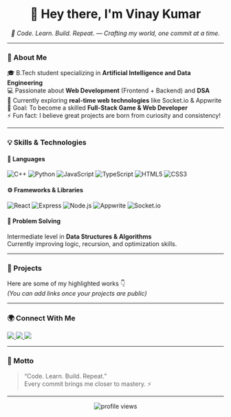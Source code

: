 <h1 align="center">👋 Hey there, I'm Vinay Kumar</h1>

<p align="center">
  <em>🚀 Code. Learn. Build. Repeat. — Crafting my world, one commit at a time.</em>
</p>

---

### 🧠 About Me  
🎓 B.Tech student specializing in <b>Artificial Intelligence and Data Engineering</b>  
💻 Passionate about <b>Web Development</b> (Frontend + Backend) and <b>DSA</b>  
🌱 Currently exploring <b>real-time web technologies</b> like Socket.io & Appwrite  
🎯 Goal: To become a skilled <b>Full-Stack Game & Web Developer</b>  
⚡ Fun fact: I believe great projects are born from curiosity and consistency!

---

### 💡 Skills & Technologies  

#### 🧩 Languages  
![C++](https://img.shields.io/badge/C++-00599C?style=for-the-badge&logo=cplusplus&logoColor=white)
![Python](https://img.shields.io/badge/Python-3776AB?style=for-the-badge&logo=python&logoColor=white)
![JavaScript](https://img.shields.io/badge/JavaScript-F7DF1E?style=for-the-badge&logo=javascript&logoColor=black)
![TypeScript](https://img.shields.io/badge/TypeScript-3178C6?style=for-the-badge&logo=typescript&logoColor=white)
![HTML5](https://img.shields.io/badge/HTML5-E34F26?style=for-the-badge&logo=html5&logoColor=white)
![CSS3](https://img.shields.io/badge/CSS3-1572B6?style=for-the-badge&logo=css3&logoColor=white)

#### ⚙️ Frameworks & Libraries  
![React](https://img.shields.io/badge/React-20232A?style=for-the-badge&logo=react&logoColor=61DAFB)
![Express](https://img.shields.io/badge/Express-000000?style=for-the-badge&logo=express&logoColor=white)
![Node.js](https://img.shields.io/badge/Node.js-43853D?style=for-the-badge&logo=node-dot-js&logoColor=white)
![Appwrite](https://img.shields.io/badge/Appwrite-F02E65?style=for-the-badge&logo=appwrite&logoColor=white)
![Socket.io](https://img.shields.io/badge/Socket.io-010101?style=for-the-badge&logo=socket-dot-io&logoColor=white)

#### 🧮 Problem Solving  
Intermediate level in <b>Data Structures & Algorithms</b>  
Currently improving logic, recursion, and optimization skills.

---

### 🚀 Projects  
Here are some of my highlighted works 👇  
*(You can add links once your projects are public)*  


---

### 🌍 Connect With Me  

<p align="left">
  <a href="https://www.instagram.com/vinay_kumar_3021" target="_blank">
    <img src="https://img.shields.io/badge/Instagram-E4405F?style=for-the-badge&logo=instagram&logoColor=white"/>
  </a>
  <a href="www.linkedin.com/in/vinay-kumar-227175331" target="_blank">
    <img src="https://img.shields.io/badge/LinkedIn-0077B5?style=for-the-badge&logo=linkedin&logoColor=white"/>
  </a>
  <a href="https://x.com/i_m_vinay_01" target="_blank">
    <img src="https://img.shields.io/badge/X_(Twitter)-000000?style=for-the-badge&logo=x&logoColor=white"/>
  </a>
</p>

---

### 🧭 Motto  
> “Code. Learn. Build. Repeat.”  
> Every commit brings me closer to mastery. ⚡  

---

<p align="center">
  <img src="https://komarev.com/ghpvc/?username=YOUR_USERNAME&label=Profile%20Views&color=blueviolet&style=flat" alt="profile views"/>
</p>
